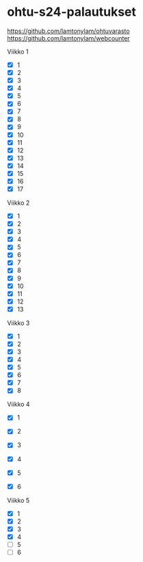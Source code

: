 # ohtu-s24-palautukset

https://github.com/lamtonylam/ohtuvarasto  
https://github.com/lamtonylam/webcounter   

Viikko 1
- [x] 1
- [x] 2
- [x] 3
- [x] 4
- [x] 5
- [x] 6
- [x] 7
- [x] 8
- [x] 9
- [x] 10
- [x] 11
- [x] 12
- [x] 13
- [x] 14
- [x] 15
- [x] 16
- [x] 17

Viikko 2
- [x] 1
- [x] 2
- [x] 3
- [x] 4
- [x] 5
- [x] 6
- [x] 7
- [x] 8
- [x] 9
- [x] 10
- [x] 11
- [x] 12
- [x] 13

Viikko 3
- [x] 1
- [x] 2
- [x] 3
- [x] 4
- [x] 5
- [x] 6
- [x] 7
- [x] 8

Viikko 4
- [x] 1
- [x] 2
- [x] 3
- [x] 4
- [x] 5
- [x] 6


Viikko 5
- [x] 1
- [x] 2
- [x] 3
- [x] 4
- [ ] 5
- [ ] 6

